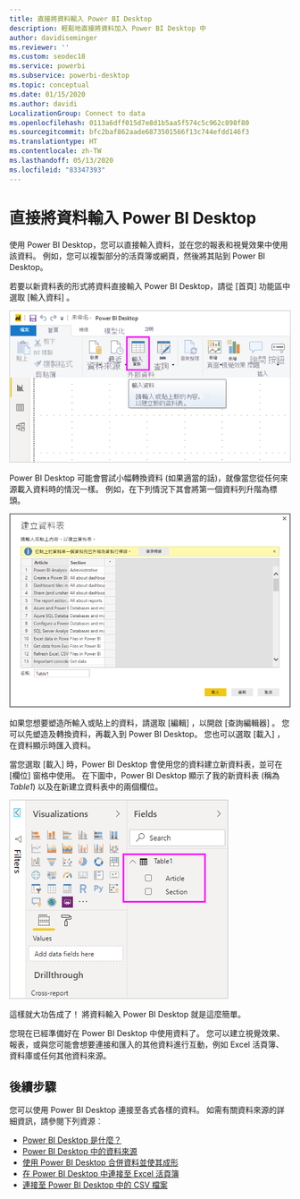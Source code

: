 ```yaml
---
title: 直接將資料輸入 Power BI Desktop
description: 輕鬆地直接將資料加入 Power BI Desktop 中
author: davidiseminger
ms.reviewer: ''
ms.custom: seodec18
ms.service: powerbi
ms.subservice: powerbi-desktop
ms.topic: conceptual
ms.date: 01/15/2020
ms.author: davidi
LocalizationGroup: Connect to data
ms.openlocfilehash: 0113a6dff015d7e8d1b5aa5f574c5c962c898f80
ms.sourcegitcommit: bfc2baf862aade6873501566f13c744efdd146f3
ms.translationtype: HT
ms.contentlocale: zh-TW
ms.lasthandoff: 05/13/2020
ms.locfileid: "83347393"
---
```

# <a name="enter-data-directly-into-power-bi-desktop"></a>直接將資料輸入 Power BI Desktop

使用 Power BI Desktop，您可以直接輸入資料，並在您的報表和視覺效果中使用該資料。 例如，您可以複製部分的活頁簿或網頁，然後將其貼到 Power BI Desktop。

若要以新資料表的形式將資料直接輸入 Power BI Desktop，請從 [首頁]  功能區中選取 [輸入資料]  。

![在 [首頁] 中選取 [輸入資料]](media/desktop-enter-data-directly-into-desktop/enter-data-directly_1.png)

Power BI Desktop 可能會嘗試小幅轉換資料 (如果適當的話)，就像當您從任何來源載入資料時的情況一樣。 例如，在下列情況下其會將第一個資料列升階為標頭。

![使用第一個資料列作為資料行標題的資料](media/desktop-enter-data-directly-into-desktop/enter-data-directly_2.png)

如果您想要塑造所輸入或貼上的資料，請選取 [編輯]  ，以開啟 [查詢編輯器]  。 您可以先塑造及轉換資料，再載入到 Power BI Desktop。 您也可以選取 [載入]  ，在資料顯示時匯入資料。

當您選取 [載入]  時，Power BI Desktop 會使用您的資料建立新資料表，並可在 [欄位]  窗格中使用。 在下圖中，Power BI Desktop 顯示了我的新資料表 (稱為 *Table1*) 以及在新建立資料表中的兩個欄位。

![欄位已匯入至 Power BI Desktop](media/desktop-enter-data-directly-into-desktop/enter-data-directly_3.png)

這樣就大功告成了！ 將資料輸入 Power BI Desktop 就是這麼簡單。

您現在已經準備好在 Power BI Desktop 中使用資料了。 您可以建立視覺效果、報表，或與您可能會想要連接和匯入的其他資料進行互動，例如 Excel 活頁簿、資料庫或任何其他資料來源。

## <a name="next-steps"></a>後續步驟

您可以使用 Power BI Desktop 連接至各式各樣的資料。 如需有關資料來源的詳細資訊，請參閱下列資源︰

* [Power BI Desktop 是什麼？](../fundamentals/desktop-what-is-desktop.md)
* [Power BI Desktop 中的資料來源](desktop-data-sources.md)
* [使用 Power BI Desktop 合併資料並使其成形](desktop-shape-and-combine-data.md)
* [在 Power BI Desktop 中連接至 Excel 活頁簿](desktop-connect-excel.md)
* [連接至 Power BI Desktop 中的 CSV 檔案](desktop-connect-csv.md)
